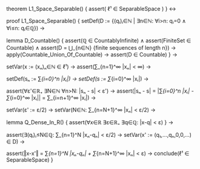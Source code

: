 theorem L1_Space_Separable() {
  assert(
    ℓ¹ ∈ SeparableSpace
  )
} ↔

proof L1_Space_Separable() {
  setDef(D := {(qᵢ)ᵢ∈ℕ | ∃n∈ℕ: ∀i>n: qᵢ=0 ∧ ∀i≤n: qᵢ∈ℚ}) →
  
  lemma D_Countable() {
    assert(ℚ ∈ CountablyInfinite) ∧
    assert(FiniteSet ∈ Countable) ∧
    assert(D = ⋃_{n∈ℕ} {finite sequences of length n}) →
    apply(Countable_Union_Of_Countable) →
    assert(D ∈ Countable)
  } →

  setVar(x := (xₙ)ₙ∈ℕ ∈ ℓ¹) →
  assert(∑_{n=1}^∞ |xₙ| < ∞) →
  
  setDef(sₙ := ∑_{i=0}^n |xᵢ|) →
  setDef(s := ∑_{i=0}^∞ |xᵢ|) →
  
  assert(∀ε'∈ℝ₊ ∃N∈ℕ ∀n>N: |sₙ - s| < ε') →
  assert(|sₙ - s| = |∑_{i=0}^n |xᵢ| - ∑_{i=0}^∞ |xᵢ|| = ∑_{i=n+1}^∞ |xᵢ|) →
  
  setVar(ε' := ε/2) →
  setVar(N∈ℕ: ∑_{n=N+1}^∞ |xₙ| < ε/2) →
  
  lemma Q_Dense_In_R() {
    assert(∀x∈ℝ ∃ε∈ℝ₊ ∃q∈ℚ: |x-q| < ε)
  } →
  
  assert(∃(qᵢ)ᵢ≤N∈ℚ: ∑_{n=1}^N |xₙ-qₙ| < ε/2) →
  setVar(x' := (q₁,...,qₙ,0,0,...) ∈ D) →
  
  assert(‖x-x'‖ = ∑_{n=1}^N |xₙ-qₙ| + ∑_{n=N+1}^∞ |xₙ| < ε) →
  conclude(ℓ¹ ∈ SeparableSpace)
}